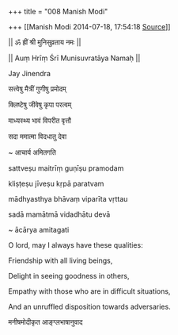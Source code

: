 +++
title = "008 Manish Modi"

+++
[[Manish Modi	2014-07-18, 17:54:18 [Source](https://groups.google.com/g/samskrita/c/cJMc2kYEBQo)]]



  

  

\|\| ॐ ह्रीं श्री मुनिसुव्रताय नमः \|\|  

\|\| Auṃ Hrīṃ Śrī Munisuvratāya Namaḥ \|\|  

Jay Jinendra

  

  

सत्त्वेषु मैत्रीं गुणीषु प्रमोदम्

क्लिष्टेषु जीवेषु कृपा परत्वम्

माध्यस्थ्य भावं विपरीत वृत्तौ

सदा ममात्मा विदधातु देवा

\~ आचार्य अमितगति

  

sattveṣu maitrīṃ guṇīṣu pramodam

kliṣṭeṣu jīveṣu kṛpā paratvam

mādhyasthya bhāvaṃ viparīta vṛttau

sadā mamātmā vidadhātu devā

\~ ācārya amitagati 

  

O lord, may I always have these qualities:

Friendship with all living beings,

Delight in seeing goodness in others,

Empathy with those who are in difficult situations,

And an unruffled disposition towards adversaries.

  

  

मनीषमोदीकृत आङ्ग्लभाषानुवाद

